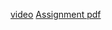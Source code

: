 <a href="https://drive.google.com/file/d/1kcRI8t9cITPggSWzWwyn_CehxHxC7VCB/view">video</a>
<a href="https://github.com/priyavvvvv/Virtualization/files/12159113/21ITR088.pdf">Assignment pdf</a>
